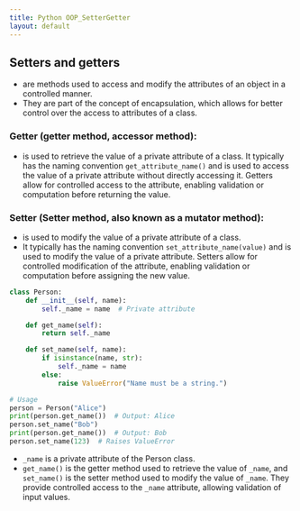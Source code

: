 ```yaml
---
title: Python OOP_SetterGetter
layout: default
---
```


## Setters and getters 

- are methods used to access and modify the attributes of an object in a controlled manner. 
- They are part of the concept of encapsulation, which allows for better control over the access to attributes of a class.

### Getter (getter method, accessor method): 

- is used to retrieve the value of a private attribute of a class. It typically has the naming convention `get_attribute_name()` and is used to access the value of a private attribute without directly accessing it. Getters allow for controlled access to the attribute, enabling validation or computation before returning the value.

### Setter (Setter method, also known as a mutator method):

- is used to modify the value of a private attribute of a class. 
- It typically has the naming convention `set_attribute_name(value)` and is used to modify the value of a private attribute. Setters allow for controlled modification of the attribute, enabling validation or computation before assigning the new value.

```python
class Person:
    def __init__(self, name):
        self._name = name  # Private attribute

    def get_name(self):
        return self._name

    def set_name(self, name):
        if isinstance(name, str):
            self._name = name
        else:
            raise ValueError("Name must be a string.")

# Usage
person = Person("Alice")
print(person.get_name())  # Output: Alice
person.set_name("Bob")
print(person.get_name())  # Output: Bob
person.set_name(123)  # Raises ValueError
```

- `_name` is a private attribute of the Person class. 
- `get_name()` is the getter method used to retrieve the value of `_name`, and `set_name()` is the setter method used to modify the value of `_name`. They provide controlled access to the `_name` attribute, allowing validation of input values.
